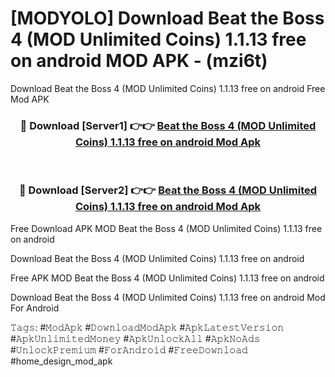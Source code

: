 # [MODYOLO] Download Beat the Boss 4 (MOD Unlimited Coins) 1.1.13 free on android MOD APK - (mzi6t)
Download Beat the Boss 4 (MOD Unlimited Coins) 1.1.13 free on android Free Mod APK

<div align="center">
<h3>🔴 Download [Server1] 👉👉 <a href="https://apk-comot.site?title=Beat_the_Boss_4_(MOD_Unlimited_Coins)_1.1.13_free_on_android">Beat the Boss 4 (MOD Unlimited Coins) 1.1.13 free on android Mod Apk</a></h3><br>

<h3>🔴 Download [Server2] 👉👉 <a href="https://apk-comot.site?title=Beat_the_Boss_4_(MOD_Unlimited_Coins)_1.1.13_free_on_android">Beat the Boss 4 (MOD Unlimited Coins) 1.1.13 free on android Mod Apk</a></h3>
</div>


Free Download APK MOD Beat the Boss 4 (MOD Unlimited Coins) 1.1.13 free on android

Download Beat the Boss 4 (MOD Unlimited Coins) 1.1.13 free on android 

Free APK MOD Beat the Boss 4 (MOD Unlimited Coins) 1.1.13 free on android 

Download Beat the Boss 4 (MOD Unlimited Coins) 1.1.13 free on android Mod For Android

𝚃𝚊𝚐𝚜: #𝙼𝚘𝚍𝙰𝚙𝚔 #𝙳𝚘𝚠𝚗𝚕𝚘𝚊𝚍𝙼𝚘𝚍𝙰𝚙𝚔 #𝙰𝚙𝚔𝙻𝚊𝚝𝚎𝚜𝚝𝚅𝚎𝚛𝚜𝚒𝚘𝚗 #𝙰𝚙𝚔𝚄𝚗𝚕𝚒𝚖𝚒𝚝𝚎𝚍𝙼𝚘𝚗𝚎𝚢 #𝙰𝚙𝚔𝚄𝚗𝚕𝚘𝚌𝚔𝙰𝚕𝚕 #𝙰𝚙𝚔𝙽𝚘𝙰𝚍𝚜 #𝚄𝚗𝚕𝚘𝚌𝚔𝙿𝚛𝚎𝚖𝚒𝚞𝚖 #𝙵𝚘𝚛𝙰𝚗𝚍𝚛𝚘𝚒𝚍 #𝙵𝚛𝚎𝚎𝙳𝚘𝚠𝚗𝚕𝚘𝚊𝚍 #home_design_mod_apk